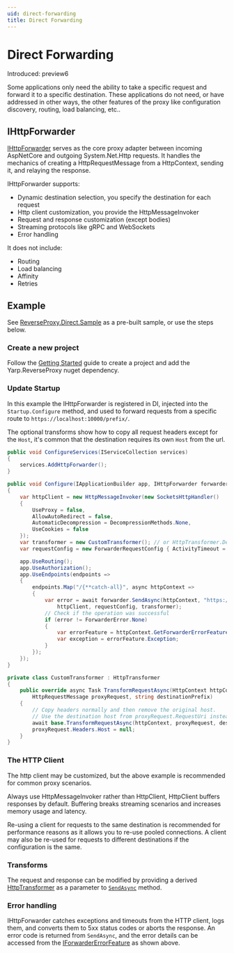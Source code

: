 ```yaml
---
uid: direct-forwarding
title: Direct Forwarding
---
```


# Direct Forwarding

Introduced: preview6

Some applications only need the ability to take a specific request and forward it to a specific destination. These applications do not need, or have addressed in other ways, the other features of the proxy like configuration discovery, routing, load balancing, etc..

## IHttpForwarder

[IHttpForwarder](xref:Yarp.ReverseProxy.Forwarder.IHttpForwarder) serves as the core proxy adapter between incoming AspNetCore and outgoing System.Net.Http requests. It handles the mechanics of creating a HttpRequestMessage from a HttpContext, sending it, and relaying the response.

IHttpForwarder supports:
- Dynamic destination selection, you specify the destination for each request
- Http client customization, you provide the HttpMessageInvoker
- Request and response customization (except bodies)
- Streaming protocols like gRPC and WebSockets
- Error handling

It does not include:
- Routing
- Load balancing
- Affinity
- Retries

## Example

See [ReverseProxy.Direct.Sample](https://github.com/microsoft/reverse-proxy/tree/release/latest/samples/ReverseProxy.Direct.Sample) as a pre-built sample, or use the steps below.

### Create a new project

Follow the [Getting Started](xref:getting-started) guide to create a project and add the Yarp.ReverseProxy nuget dependency.

### Update Startup

In this example the IHttpForwarder is registered in DI, injected into the `Startup.Configure` method, and used to forward requests from a specific route to `https://localhost:10000/prefix/`.

The optional transforms show how to copy all request headers except for the `Host`, it's common that the destination requires its own `Host` from the url.

```C#
public void ConfigureServices(IServiceCollection services)
{
    services.AddHttpForwarder();
}

public void Configure(IApplicationBuilder app, IHttpForwarder forwarder)
{
    var httpClient = new HttpMessageInvoker(new SocketsHttpHandler()
    {
        UseProxy = false,
        AllowAutoRedirect = false,
        AutomaticDecompression = DecompressionMethods.None,
        UseCookies = false
    });
    var transformer = new CustomTransformer(); // or HttpTransformer.Default;
    var requestConfig = new ForwarderRequestConfig { ActivityTimeout = TimeSpan.FromSeconds(100) };

    app.UseRouting();
    app.UseAuthorization();
    app.UseEndpoints(endpoints =>
    {
        endpoints.Map("/{**catch-all}", async httpContext =>
        {
            var error = await forwarder.SendAsync(httpContext, "https://localhost:10000/",
                httpClient, requestConfig, transformer);
            // Check if the operation was successful
            if (error != ForwarderError.None)
            {
                var errorFeature = httpContext.GetForwarderErrorFeature();
                var exception = errorFeature.Exception;
            }
        });
    });
}
```

```C#
private class CustomTransformer : HttpTransformer
{
    public override async Task TransformRequestAsync(HttpContext httpContext,
        HttpRequestMessage proxyRequest, string destinationPrefix)
    {
        // Copy headers normally and then remove the original host.
        // Use the destination host from proxyRequest.RequestUri instead.
        await base.TransformRequestAsync(httpContext, proxyRequest, destinationPrefix);
        proxyRequest.Headers.Host = null;
    }
}
```

### The HTTP Client

The http client may be customized, but the above example is recommended for common proxy scenarios.

Always use HttpMessageInvoker rather than HttpClient, HttpClient buffers responses by default. Buffering breaks streaming scenarios and increases memory usage and latency.

Re-using a client for requests to the same destination is recommended for performance reasons as it allows you to re-use pooled connections. A client may also be re-used for requests to different destinations if the configuration is the same.

### Transforms

The request and response can be modified by providing a derived [HttpTransformer](xref:Yarp.ReverseProxy.Forwarder.HttpTransformer) as a parameter to [`SendAsync`](xref:Yarp.ReverseProxy.Forwarder.IHttpForwarder) method.

### Error handling

IHttpForwarder catches exceptions and timeouts from the HTTP client, logs them, and converts them to 5xx status codes or aborts the response. An error code is returned from `SendAsync`, and the error details can be accessed from the [IForwarderErrorFeature](xref:Yarp.ReverseProxy.Forwarder.IForwarderErrorFeature) as shown above.
